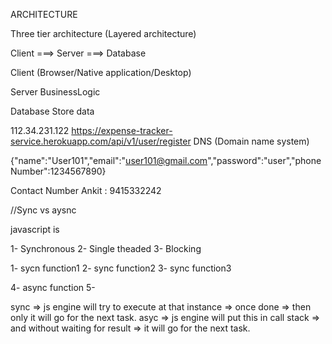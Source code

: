 ARCHITECTURE

Three tier architecture (Layered architecture)


Client ===> Server ===> Database

Client
(Browser/Native application/Desktop)

Server
BusinessLogic


Database
Store data

112.34.231.122  https://expense-tracker-service.herokuapp.com/api/v1/user/register
DNS  (Domain name system)

{"name":"User101","email":"user101@gmail.com","password":"user","phoneNumber":1234567890}

Contact Number
Ankit : 9415332242



//Sync vs aysnc

javascript is

1- Synchronous
2- Single theaded
3- Blocking


1- sycn function1
2- sync function2
3- sync function3

4- async function
5- 


sync => js engine will try to execute at that instance => once done => then only it will go for the next task.
asyc => js engine will put this in call stack => and without waiting for result => it will go for the next task.
